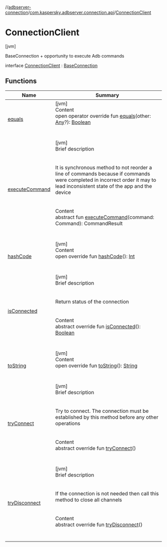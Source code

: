//[adbserver-connection](../../index.md)/[com.kaspersky.adbserver.connection.api](../index.md)/[ConnectionClient](index.md)



# ConnectionClient  
 [jvm] 

BaseConnection + opportunity to execute Adb commands

interface [ConnectionClient](index.md) : [BaseConnection](../-base-connection/index.md)   


## Functions  
  
|  Name|  Summary| 
|---|---|
| [equals](https://kotlinlang.org/api/latest/jvm/stdlib/kotlin/-any/equals.html)| [jvm]  <br>Content  <br>open operator override fun [equals](https://kotlinlang.org/api/latest/jvm/stdlib/kotlin/-any/equals.html)(other: [Any](https://kotlinlang.org/api/latest/jvm/stdlib/kotlin/-any/index.html)?): [Boolean](https://kotlinlang.org/api/latest/jvm/stdlib/kotlin/-boolean/index.html)  <br><br><br>
| [executeCommand](execute-command.md)| [jvm]  <br>Brief description  <br><br><br>It is synchronous method to not reorder a line of commands because if commands were completed in incorrect order it may to lead inconsistent state of the app and the device<br><br>  <br>Content  <br>abstract fun [executeCommand](execute-command.md)(command: Command): CommandResult  <br><br><br>
| [hashCode](https://kotlinlang.org/api/latest/jvm/stdlib/kotlin/-any/hash-code.html)| [jvm]  <br>Content  <br>open override fun [hashCode](https://kotlinlang.org/api/latest/jvm/stdlib/kotlin/-any/hash-code.html)(): [Int](https://kotlinlang.org/api/latest/jvm/stdlib/kotlin/-int/index.html)  <br><br><br>
| [isConnected](../-base-connection/is-connected.md)| [jvm]  <br>Brief description  <br><br><br>Return status of the connection<br><br>  <br>Content  <br>abstract override fun [isConnected](../-base-connection/is-connected.md)(): [Boolean](https://kotlinlang.org/api/latest/jvm/stdlib/kotlin/-boolean/index.html)  <br><br><br>
| [toString](https://kotlinlang.org/api/latest/jvm/stdlib/kotlin/-any/to-string.html)| [jvm]  <br>Content  <br>open override fun [toString](https://kotlinlang.org/api/latest/jvm/stdlib/kotlin/-any/to-string.html)(): [String](https://kotlinlang.org/api/latest/jvm/stdlib/kotlin/-string/index.html)  <br><br><br>
| [tryConnect](../-base-connection/try-connect.md)| [jvm]  <br>Brief description  <br><br><br>Try to connect. The connection must be established by this method before any other operations<br><br>  <br>Content  <br>abstract override fun [tryConnect](../-base-connection/try-connect.md)()  <br><br><br>
| [tryDisconnect](../-base-connection/try-disconnect.md)| [jvm]  <br>Brief description  <br><br><br>If the connection is not needed then call this method to close all channels<br><br>  <br>Content  <br>abstract override fun [tryDisconnect](../-base-connection/try-disconnect.md)()  <br><br><br>

